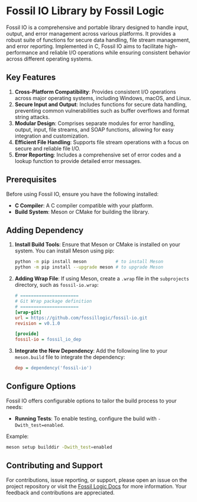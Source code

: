 # **Fossil IO Library by Fossil Logic**

Fossil IO is a comprehensive and portable library designed to handle input, output, and error management across various platforms. It provides a robust suite of functions for secure data handling, file stream management, and error reporting. Implemented in C, Fossil IO aims to facilitate high-performance and reliable I/O operations while ensuring consistent behavior across different operating systems. 

## Key Features

1. **Cross-Platform Compatibility**: Provides consistent I/O operations across major operating systems, including Windows, macOS, and Linux.
2. **Secure Input and Output**: Includes functions for secure data handling, preventing common vulnerabilities such as buffer overflows and format string attacks.
3. **Modular Design**: Comprises separate modules for error handling, output, input, file streams, and SOAP functions, allowing for easy integration and customization.
4. **Efficient File Handling**: Supports file stream operations with a focus on secure and reliable file I/O.
5. **Error Reporting**: Includes a comprehensive set of error codes and a lookup function to provide detailed error messages.

## Prerequisites

Before using Fossil IO, ensure you have the following installed:

- **C Compiler**: A C compiler compatible with your platform.
- **Build System**: Meson or CMake for building the library.

## Adding Dependency

1. **Install Build Tools**: Ensure that Meson or CMake is installed on your system. You can install Meson using pip:

   ```sh
   python -m pip install meson           # to install Meson
   python -m pip install --upgrade meson # to upgrade Meson
   ```

2. **Adding Wrap File**: If using Meson, create a `.wrap` file in the `subprojects` directory, such as `fossil-io.wrap`:

   ```ini
   # ======================
   # Git Wrap package definition
   # ======================
   [wrap-git]
   url = https://github.com/fossillogic/fossil-io.git
   revision = v0.1.0

   [provide]
   fossil-io = fossil_io_dep
   ```

3. **Integrate the New Dependency**: Add the following line to your `meson.build` file to integrate the dependency:

   ```ini
   dep = dependency('fossil-io')
   ```

## Configure Options

Fossil IO offers configurable options to tailor the build process to your needs:

- **Running Tests**: To enable testing, configure the build with `-Dwith_test=enabled`.

Example:

```sh
meson setup builddir -Dwith_test=enabled
```

## Contributing and Support

For contributions, issue reporting, or support, please open an issue on the project repository or visit the [Fossil Logic Docs](https://fossillogic.com/docs) for more information. Your feedback and contributions are appreciated.

